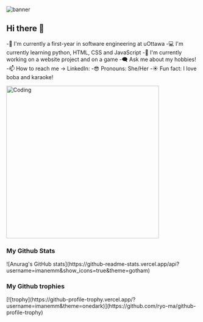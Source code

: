 
![banner](https://github.com/user-attachments/assets/e8067dc1-efc5-4145-b251-6e259deaf2e7)

## Hi there 👋

-🏫 I'm currently a first-year in software engineering at uOttawa
-💻 I'm currently learning python, HTML, CSS and JavaScript
-💼 I'm currently working on a website project and on a game
-🗨️ Ask me about my hobbies!
-📫 How to reach me -> LinkedIn: 
-😎 Pronouns: She/Her
-☀️ Fun fact: I love boba and karaoke!

<img alt="Coding" width="400" src="https://media.giphy.com/media/5YhM7FikN75SXkbInU/giphy.gif?cid=790b7611yy2h5vffl6xlg9caufjwyqyoqo3mgitqxbpf33g6&ep=v1_gifs_search&rid=giphy.gif&ct=g">

<h3>My Github Stats</h3>
![Anurag's GitHub stats](https://github-readme-stats.vercel.app/api?username=imanemm&show_icons=true&theme=gotham)
<h3>My Github trophies</h3>
[![trophy](https://github-profile-trophy.vercel.app/?username=imanemm&theme=onedark)](https://github.com/ryo-ma/github-profile-trophy)


